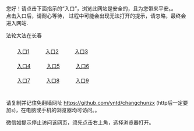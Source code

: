 您好！请点击下面指示的“入口”，浏览此网站是安全的，且为您带来平安。。 <br/>
点击入口后，请耐心等待， 过程中可能会出现无法打开的提示，请忽略，最终会进入网站. </br>

法轮大法在长春<br/>
<div style="padding:10px"><a style="margin:20px" target="_blank" href="https://d3vj1owb00qm0e.cloudfront.net/2Qpsp?dazkhzgz" id="ccLink1" rel="nofollow">入口1</a> <a target="_blank" style="margin:20px" href="https://d3v8phcmwkpa5q.cloudfront.net/2Qpsp?vdtpato" id="ccLink2" rel="nofollow">入口2</a> <a style="margin:20px" target="_blank" href="https://d1bvtcxbdvzsvm.cloudfront.net/2Qpsp?lkynzn" id="ccLink3" rel="nofollow">入口3</a></div>

<div style="padding:10px" ><a style="margin:20px" target="_blank" href="https://d3vj1owb00qm0e.cloudfront.net/2Qpsp?dazkhzgz" id="ccLink4" rel="nofollow">入口4</a> <a style="margin:20px" href="https://d3v8phcmwkpa5q.cloudfront.net/2Qpsp?vdtpato" target="_blank" id="ccLink5" rel="nofollow">入口5</a> <a style="margin:20px" href="https://d1bvtcxbdvzsvm.cloudfront.net/2Qpsp?lkynzn" target="_blank" id="ccLink6" rel="nofollow">入口6</a></div>

<div style="padding:10px"><a style="margin:20px" target="_blank" href="https://d3vj1owb00qm0e.cloudfront.net/2Qpsp?dazkhzgz" id="ccLink7" rel="nofollow">入口7</a> <a style="margin:20px" href="https://d3v8phcmwkpa5q.cloudfront.net/2Qpsp?vdtpato" target="_blank" id="ccLink8" rel="nofollow">入口8</a> <a style="margin:20px" target="_blank" href="https://d1bvtcxbdvzsvm.cloudfront.net/2Qpsp?lkynzn" id="ccLink9" rel="nofollow">入口9</a></div>

<br/>



请复制并记住免翻墙网址 https://github.com/yntd/changchunzx (http后一定要加s)，在电脑或手机的浏览器均可访问。。<br/>

微信如提示停止访问该网页，须先点击右上角，选择浏览器打开。
